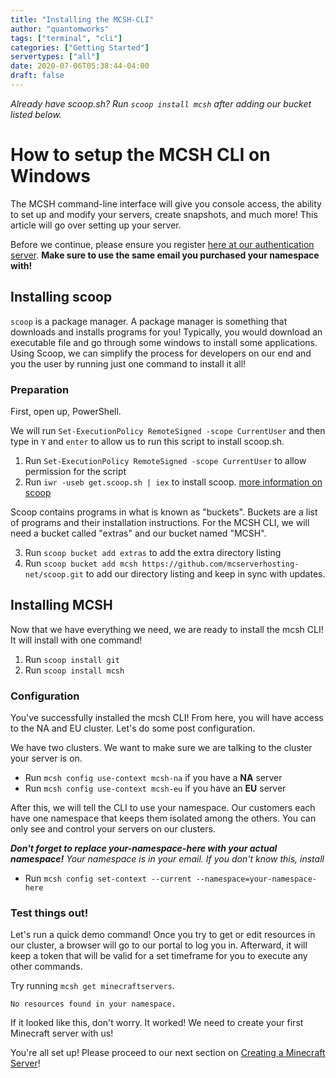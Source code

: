 ```yaml
---
title: "Installing the MCSH-CLI"
author: "quantomworks"
tags: ["terminal", "cli"]
categories: ["Getting Started"]
servertypes: ["all"]
date: 2020-07-06T05:38:44-04:00
draft: false
---
```





*Already have scoop.sh? Run `scoop install mcsh` after adding our bucket listed below.*

# How to setup the MCSH CLI on Windows

The MCSH command-line interface will give you console access, the ability to set up and modify your servers, create snapshots, and much more! This article will go over setting up your server. 

Before we continue, please ensure you register [here at our authentication server](https://keycloak.sfxworks.net/auth/realms/mcsh/account "Registration"). **Make sure to use the same email you purchased your namespace with!**

## Installing scoop

`scoop` is a package manager. A package manager is something that downloads and installs programs for you! Typically, you would download an executable file and go through some windows to install some applications. Using Scoop, we can simplify the process for developers on our end and you the user by running just one command to install it all! 

### Preparation


First, open up, PowerShell.

We will run `Set-ExecutionPolicy RemoteSigned -scope CurrentUser` and then type in `Y` and `enter` to allow us to run this script to install scoop.sh.

1. Run `Set-ExecutionPolicy RemoteSigned -scope CurrentUser` to allow permission for the script
2. Run `iwr -useb get.scoop.sh | iex` to install scoop. [more information on scoop](https://scoop.sh/)

Scoop contains programs in what is known as "buckets". Buckets are a list of programs and their installation instructions. For the MCSH CLI, we will need a bucket called "extras" and our bucket named "MCSH".


3. Run `scoop bucket add extras` to add the extra directory listing
4. Run `scoop bucket add mcsh https://github.com/mcserverhosting-net/scoop.git` to add our directory listing and keep in sync with updates.

## Installing MCSH



Now that we have everything we need, we are ready to install the mcsh CLI! It will install with one command!

1. Run `scoop install git`
2. Run `scoop install mcsh`

### Configuration

You've successfully installed the mcsh CLI! From here, you will have access to the NA and EU cluster. Let's do some post configuration.

We have two clusters. We want to make sure we are talking to the cluster your server is on.

- Run `mcsh config use-context mcsh-na` if you have a **NA** server
- Run `mcsh config use-context mcsh-eu` if you have an **EU** server

After this, we will tell the CLI to use your namespace. Our customers each have one namespace that keeps them isolated among the others. You can only see and control your servers on our clusters.

***Don't forget to replace your-namespace-here with your actual namespace!***
*Your namespace is in your email. If you don't know this, install*

- Run `mcsh config set-context --current --namespace=your-namespace-here` 

### Test things out!

Let's run a quick demo command! Once you try to get or edit resources in our cluster, a browser will go to our portal to log you in. Afterward, it will keep a token that will be valid for a set timeframe for you to execute any other commands. 

Try running `mcsh get minecraftservers`.

```~ $ mcsh get minecraftservers
No resources found in your namespace.
```

If it looked like this, don't worry. It worked! We need to create your first Minecraft server with us!

You're all set up! Please proceed to our next section on [Creating a Minecraft Server](/support/post/how-to-create-a-minecraft-server/)!
